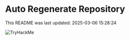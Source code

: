 # Auto Regenerate Repository

This README was last updated: 2025-03-06 15:28:24

 ![TryHackMe](https://tryhackme.com/badge/533634)